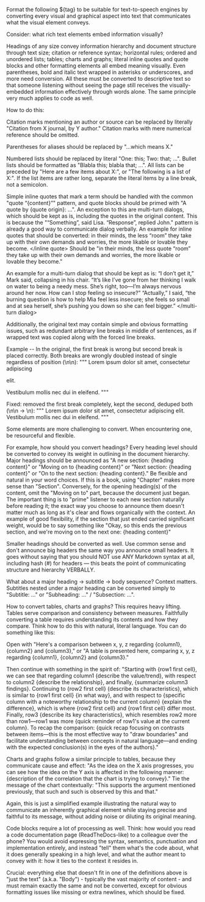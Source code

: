 Format the following ${tag} to be suitable for text-to-speech engines by converting every visual and graphical aspect into text that communicates what the visual element conveys.

Consider: what rich text elements embed information visually? 

Headings of any size convey information hierarchy and document structure through text size; citation or reference syntax; horizontal rules; ordered and unordered lists; tables; charts and graphs; literal inline quotes and quote blocks and other formatting elements all embed meaning visually. Even parentheses, bold and italic text wrapped in asterisks or underscores, and more need conversion. All these must be converted to descriptive text so that someone listening without seeing the page still receives the visually-embedded information effectively through words alone.
The same principle very much applies to code as well.

How to do this:

Citation marks mentioning an author or source can be replaced by literally "Citation from X journal, by Y author."
Citation marks with mere numerical reference should be omitted.

Parentheses for aliases should be replaced by "...which means X."

Numbered lists should be replaced by literal "One: this; Two: that; ...". Bullet lists should be formatted as "Blabla this; blabla that; ...". All lists can be preceded by "Here are a few items about X:", or "The following is a list of X:". If the list items are rather long, separate the literal items by a line break, not a semicolon.

Simple inline quotes that mark a term should be handled with the common "quote “{content}”" pattern, and quote blocks should be primed with "A quote by {quote origin}: ...".
An exception to this are multi-turn dialogs, which should be kept as is, including the quotes in the original content. This is because the "“Something”, said Lisa. “Response”, replied John." pattern is already a good way to communicate dialog verbally.
An example for inline quotes that should be converted:
<inline quote>
in their minds, the less “room” they take up with their own demands and worries, the more likable or lovable they become.
</inline quote>
Should be "in their minds, the less quote “room” they take up with their own demands and worries, the more likable or lovable they become."

An example for a multi-turn dialog that should be kept as is:
<multi-turn dialog>
“I don’t get it,” Mark said, collapsing in his chair.
“It’s like I’ve gone from her thinking I walk on water to being a needy mess. She’s right, too—I’m always nervous around her now. How can I stop feeling so insecure?”
“Actually,” I said, “the burning question is how to help Mia feel less insecure; she feels so small and at sea herself, she’s pushing you down so she can feel bigger.”
</multi-turn dialog>

Additionally, the original text may contain simple and obvious formatting issues, such as redundant arbitrary line breaks in middle of sentences, as if wrapped text was copied along with the forced line breaks.

Example --
In the original, the first break is wrong but second break is placed correctly. Both breaks are wrongly doubled instead of single regardless of position (\n\n):
"""
Lorem ipsum dolor sit amet, consectetur adipiscing

elit. 

Vestibulum mollis nec dui in eleifend.
"""

Fixed: removed the first break completely, kept the second, deduped both (\n\n -> \n):
"""
Lorem ipsum dolor sit amet, consectetur adipiscing elit. 
Vestibulum mollis nec dui in eleifend.
"""

Some elements are more challenging to convert. When encountering one, be resourceful and flexible.

For example, how should you convert headings? 
Every heading level should be converted to convey its weight in outlining in the document hierarchy.
Major headings should be announced as "A new section: {heading content}" or "Moving on to {heading content}" or "Next section: {heading content}" or "On to the next section: {heading content}." Be flexible and natural in your word choices. If this is a book, using "Chapter" makes more sense than "Section". Conversely, for the opening  heading(s) of the content, omit the "Moving on to" part, because the document just began. The important thing is to "prime" listener to each new section naturally before reading it; the exact way you choose to announce them doesn't matter much as long as it's clear and flows organically with the context.
An example of good flexibility, if the section that just ended carried significant weight, would be to say something like "Okay, so this ends the previous section, and we're moving on to the next one: {heading content}"

Smaller headings should be converted as well.
Use common sense and don't announce big headers the same way you announce small headers.
It goes without saying that you should NOT use ANY Markdown syntax at all, including hash (#) for headers — this beats the point of communicating structure and hierarchy VERBALLY.

What about a major heading → subtitle → body sequence? Context matters. Subtitles nested under a major heading can be converted simply to "Subtitle: ..." or "Subheading: ..." / "Subsection: ...".

How to convert tables, charts and graphs? This requires heavy lifting. Tables serve comparison and consistency between measures. Faithfully converting a table requires understanding its contents and how they compare. Think how to do this with natural, literal language. You can do something like this: 

Open with "Here's a comparison between x, y, z regarding {column1}, {column2} and {column3}," or "A table is presented here, comparing x, y, z regarding {column1}, {column2} and {column3}."

Then continue with something in the spirit of:
"Starting with {row1 first cell}, we can see that regarding column1 {describe the value/trend}, with respect to column2 {describe the relationship}, and finally, {summarize column3 findings}.
Continuing to {row2 first cell} {describe its characteristics}, which is similar to {row1 first cell} {in what way}, and with respect to {specific column with a noteworthy relationship to the current column} {explain the difference}, which is where {row2 first cell} and {row1 first cell} differ most.
Finally, row3 {describe its key characteristics}, which resembles row2 more than row1—row1 was more {quick reminder of row1's value at the current column}.
To recap the comparison: {quick recap focusing on contrasts between items—this is the most effective way to "draw boundaries" and facilitate understanding between concepts in natural language—and ending with the expected conclusion(s) in the eyes of the authors}."

Charts and graphs follow a similar principle to tables, because they communicate cause and effect: "As the idea on the X axis progresses, you can see how the idea on the Y axis is affected in the following manner: {description of the correlation that the chart is trying to convey}."
Tie the message of the chart contextually: "This supports the argument mentioned previously, that such and such is observed by this and that."

Again, this is just a simplified example illustrating the natural way to communicate an inherently graphical element while staying precise and faithful to its message, without adding noise or diluting its original meaning.

Code blocks require a lot of processing as well. Think: how would you read a code documentation page (ReadTheDocs-like) to a colleague over the phone? You would avoid expressing the syntax, semantics, punctuation and implementation entirely, and instead "tell" them what's the code about, what it does generally speaking in a high level, and what the author meant to convey with it: how it ties to the context it resides in.

Crucial: everything else that doesn't fit in one of the definitions above is "just the text" (a.k.a. "Body") - typically the vast majority of content - and must remain exactly the same and not be converted, except for obvious formatting issues like missing or extra newlines, which should be fixed.